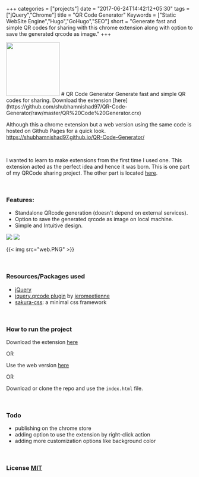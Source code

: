 +++
categories = ["projects"]
date = "2017-06-24T14:42:12+05:30"
tags = ["jQuery","Chrome"]
title = "QR Code Generator"
Keywords = ["Static WebSite Engine","Hugo","GoHugo","SEO"]
short = "Generate fast and simple QR codes for sharing with this chrome extension along with option to save the generated qrcode as image."
+++

<img src="icon144.png" width="144">
# QR Code Generator
Generate fast and simple QR codes for sharing. Download the extension [here](https://github.com/shubhamnishad97/QR-Code-Generator/raw/master/QR%20Code%20Generator.crx)


<br>

Although this a chrome extension but a web version using the same code is hosted on Github Pages for a quick look. https://shubhamnishad97.github.io/QR-Code-Generator/

<br>

I wanted to learn to make extensions from the first time I used one. This extension acted as the perfect idea and hence it was born.
This is one part of my QRCode sharing project. The other part is located [here](https://github.com/shubhamnishad97/ScanBarcode-QRcode).

<br>

### Features:
*   Standalone QRcode generation (doesn't depend on external services). 
*   Option to save the generated qrcode as image on local machine.
*   Simple and Intuitive design.

<img src="Capture.PNG">      <img src="name.PNG">
      
{{< img src="web.PNG" >}}
      
<br>

### Resources/Packages used
- [jQuery](https://jquery.com/)
- [jquery.qrcode plugin](https://github.com/jeromeetienne/jquery-qrcode) by [jeromeetienne](https://github.com/jeromeetienne)
- [sakura-css](https://github.com/oxalorg/sakura): a minimal css framework
      
<br>

### How to run the project
Download the extension [here](https://github.com/shubhamnishad97/QR-Code-Generator/raw/master/QR%20Code%20Generator.crx)

OR

Use the web version [here](https://github.com/shubhamnishad97/ScanBarcode-QRcode)

OR 

Download or clone the repo and use the `index.html` file.
      
<br>

### Todo
- publishing on the chrome store
- adding option to use the extension by right-click action
- adding more customization options like background color

<br>

### License [MIT](https://github.com/shubhamnishad97/QR-Code-Generator/blob/master/LICENSE)